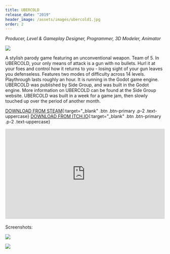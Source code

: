 ```yaml
---
title: UBERCOLD
release_date: "2019"
header_image: /assets/images/ubercold1.jpg
order: 2
---
```

*Producer, Level & Gameplay Designer, Programmer, 3D Modeler, Animator*
<br>

![](/assets/images/ubercold4.jpg)

A stylish parody game featuring an unconventional weapon. Team of 5. In UBERCOLD, your only means of attack is a gun with no bullets. Hurl it at your foes and control how it returns to you - losing sight of your gun leaves you defenseless. Features two modes of difficulty across 14 levels. Playthrough lasts roughly an hour. It is running in the Godot game engine. UBERCOLD was published by Side Group, and was built in the Godot engine. More information on UBERCOLD can be found at the Side Group website. UBERCOLD was built in a week for a game jam, then slowly touched up over the period of another month.

[DOWNLOAD FROM STEAM](https://store.steampowered.com/app/980160/UBERCOLD/){:target="_blank" .btn .btn-primary .p-2 .text-uppercase}
[DOWNLOAD FROM ITCH.IO](https://side-group.itch.io/ubercold){:target="_blank" .btn .btn-primary .p-2 .text-uppercase}

<style>.embed-container { position: relative; padding-bottom: 56.25%; height: 0; overflow: hidden; max-width: 100%; } .embed-container iframe, .embed-container object, .embed-container embed { position: absolute; top: 0; left: 0; width: 100%; height: 100%; }</style><div class='embed-container'><iframe src='https://player.vimeo.com/video/296369486' frameborder='0' webkitAllowFullScreen mozallowfullscreen allowFullScreen></iframe></div>

<br>
Screenshots:

![](/assets/images/ubercold3.jpg)

![](/assets/images/ubercold2.jpg)
